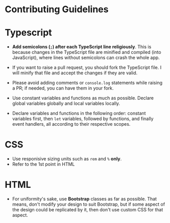 # Contributing Guidelines

<h1>Typescript</h1>

* **Add semicolons (`;`) after each TypeScript line religiously**. This is because changes in the TypeScript file are minified and compiled (into JavaScript), where lines without semicolons can crash the whole app.

* If you want to raise a pull request, you should fork the TypeScript file. I will minify that file and accept the changes if they are valid.

* Please avoid adding comments or `console.log` statements while raising a PR; if needed, you can have them in your fork.

* Use constant variables and functions as much as possible. Declare global variables globally and local variables locally.

* Declare variables and functions in the following order: constant variables first, then `let` variables, followed by functions, and finally event handlers, all according to their respective scopes.

<h1>CSS</h1>

* Use responisive sizing units such as `rem` and `%` **only**.
* Refer to the 1st point in HTML

<h1>HTML</h1>

* For uniformity's sake, use **Bootstrap** classes as far as possible. That means, don't modify your design to suit Bootstrap, but if some aspect of the design could be replicated by it, then don't use custom CSS for that aspect.
